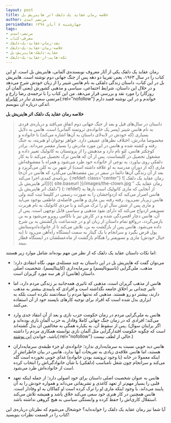 ```yaml
---
layout: post
title: خلاصه رمان عقاید یک دلقک اثر هاینریش بل
author: مرتضی اسدی
persianDate: چهارشنبه ۸ آبان ۱۳۹۸
tags:
- مرتضی-اسدی
- معرفی-کتاب
- نقد-رمان-عقاید-یک-دلقک
- خلاصه-رمان-عقاید-یک-دلقک
- عقاید-دلقک-هاینریش-بل
- تکه-هایی-از-عقاید-یک-دلقک
---
```


رمان عقاید یک دلقک یکی از آثار معروف نویسنده‌ی آلمانی، هاینریش بل است. او این کتاب را در سال ۱۹۶۳،‌ یعنی تقریبا دو  دهه پس از جنگ جهانی دوم نوشته است. هاینریش بل در این کتاب، داستان زندگی دلقکی به نام هانس شینر را از زبان خودش شرح می‌دهد و در خلال این داستان، شرایط اجتماعی، سیاسی و مذهبی کشورش (یعنی آلمان آن روزگار) را  مورد نقد و بررسی قرار می‌دهد. من این کتاب را با ترجمه‌ی رضا زارع و مرتضی سعیدی تبار در [کتابراه](http://ketabrah.ir/go/b32608){:rel="nofollow"} خواندم و در این نوشته قصد دارم اندکی درباره آن بنویسم.



**خلاصه رمان عقاید یک دلقک اثر هاینریش بل**
> داستان در سال‌های قبل و بعد از جنگ جهانی دوم اتفاق می‌افتد و درباره‌ی فردی به نام هانس شینر (پسر یک خانواده‌ی ثروتمند آلمانی) است. هانس به دلایل بسیاری (که خودش در لابه‌لای داستان به آن‌ها اشاره می‌کند) با خانواده و مخصوصا مادرش، اختلاف نظرهای عمیقی دارد. خواهر نوجوان او هنریته، به جنگ رفته و کشته شده و هانس در این مورد مادرش را بسیار مقصر می‌داند. برادر کوچکتر هانس،‌ لئو نام دارد و مذهبش را از پروتستان به کاتولیک تغییر داده و مشغول تحصیل در کلیساست. پس از آن که هانس ترک تحصیل می‌کند تا به کار دلقکی روی بیاورد، به نوعی از خانواده‌ خود طرد می‌شود و  همراه با معشوقه‌اش ماری (که از دوران مدرسه به او علاقه داشته است) از شهر بن به کلن می‌گریزد و  بعد از آن زندگی آن‌ها دائما در سفر در بین مقصدهایی می‌گذرد که هانس در آن‌جا برنامه‌ی کمدی اجرا می‌کند.
>{:refdef: class="center"}
>![ رمان عقاید یک دلقک اثر هاینریش بل]({{ site.baseurl }}/images/the-clown.jpg " رمان عقاید یک دلقک اثر هاینریش بل")
>{: refdef}
> از آنجایی که ماری کاتولیک است بارها به هانس اصرار می‌کند که ازدواجشان را به صورت رسمی در کلیسا ثبت کنند ولی هانس زیربار نمی‌رود. رفته رفته بین ماری و هانس فاصله‌ی عاطفی بوجود می‌آید و ماری پس از شش سال او را ترک می‌کند و با مردی کاتولیک به نام هربرت تسوپفنر ازدواج می‌کند که دارای نفوذ مذهبی و سیاسی قابل توجهی است. پس از آن، هانس دچار افسردگی شده و در کارش نیز با ناکامی روبرو می‌شود و به بن بازمی‌گردد، درواقع تمام داستان از زبان او و در چندساعت بازگشتش به بن شرح داده می‌شود. هانس پس از بازگشت به بن، تلاش می‌کند تا از خانواده/دوستانش پول قرض بگیرد و سرانجام با یک گیتار به سمت ایستگاه راه‌آهن می‌رود تا (به خیال خودش) ماری و تسوپفنر را هنگام بازگشت از ماه‌عسلشان در ایستگاه قطار ببیند.



اما نکات داستان عقاید یک دلقک که از نظر من مهم بوده‌اند شامل موارد زیر هستند:

* می‌توان گفت که هاینریش بل در این داستان به چند مسئله‌ی مهم، نگاه انتقادی دارد؛ مذهب، ملی‌گرایی (ناسیونالیسم) و سرمایه‌داری (کاپیتالیسم). شخصیت اصلی داستان (هانس) از هر سه مورد گریزان است.

* هانس از مذهب گریزان است، مذهبی که تاثیری همه‌جانبه بر زندگی مردم دارد، اما تاثیر چندانی بر اخلاق جامعه نگذاشته است و افرادی که پایبندی بیشتر به مذهب دارند، بیشتر دو رو هستند. مذهبی که نه‌تنها مردم را سعادتمند نکرده است بلکه به ابزاری بدل شده است که افراد برای توجیه کارهای ناپسند خود از آن استفاده می‌کنند.

* هانس به ملی‌گرایی مردم در زمان حکومت حزب نازی و بعد از آن انتقاد جدی وارد می‌کند؛ افرادی که در زمان جنگ جهانی کاملا وفادار به حزب آلمان نازی بوده‌اند و پس از سقوط آن،‌ به یکباره همگی به مخالفین آن بدل گشته‌اند. (اگر برایتان سوال است که چگونه حکومت اقتدارگرایی مثل آلمان نازی توانسته همکاری مردم را داشته باشد، خواندن [این نوشته](https://www.1pezeshk.com/archives/2012/09/the-third-wave-experiment.html){:rel="nofollow"} خالی از لطف نیست.)  

* هانس دید خوبی نسبت به سرمایه‌داری ندارد؛ خانواده‌ی او جزء طبقه‌ی سرمایه‌داران هستند، اما هانس علاقه‌ی زیادی به تفریحات آنها ندارد،  هانس در بیان خاطراتش از اینکه معمولا در خانه (با وجود ثروتمند بودن خانواده) غذای خوبی نخورده است گله می‌کند و سرانجام چون شغل نامناسب (دلقکی) با شأن خانوادگی‌اش را انتخاب کرده است از خانواده‌اش طرد می‌شود.
 
* هانس به عنوان شخصیت اصلی داستان برای خود اصولی دارد؛ از جمله اینکه تعهد قلبی را بسیار مهم‌تر از تعهد کاغذی و تشریفاتی می‌داند و همواره خودش را به آن پایبند می‌داند، با وجود اینکه ماری او را ترک کرده است او کماکان به او وفادار است. هانس همچنین در کار هنری خود سعی می‌کند خلاق باشد و همیشه تلاش می‌کند استقلال کاری‌اش را حفظ کرده و وابستگی سیاسی به هیچ گروهی نداشته باشد. 


آیا شما نیز رمان عقاید یک دلقک را خوانده‌اید؟ خوشحال می‌شوم که نظرتان درباره‌ی این کتاب را در قسمت نظرات بنویسید!
